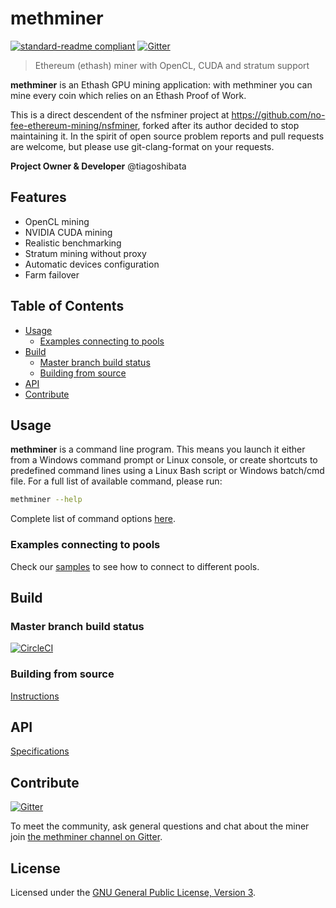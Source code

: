 # methminer

[![standard-readme compliant](https://img.shields.io/badge/readme%20style-standard-brightgreen.svg)](https://github.com/RichardLitt/standard-readme)
[![Gitter](https://img.shields.io/gitter/room/nwjs/nw.js.svg)][Gitter]

> Ethereum (ethash) miner with OpenCL, CUDA and stratum support

**methminer** is an Ethash GPU mining application: with methminer you can mine every coin which relies on an Ethash Proof of Work.

This is a direct descendent of the nsfminer project at https://github.com/no-fee-ethereum-mining/nsfminer, forked after its author
decided to stop maintaining it. In the spirit of open source problem reports and pull requests are welcome, but please use
git-clang-format on your requests.

**Project Owner & Developer** @tiagoshibata

## Features

* OpenCL mining
* NVIDIA CUDA mining
* Realistic benchmarking
* Stratum mining without proxy
* Automatic devices configuration
* Farm failover

## Table of Contents

* [Usage](#usage)
    * [Examples connecting to pools](#examples-connecting-to-pools)
* [Build](#build)
    * [Master branch build status](#master-branch-build-status)
    * [Building from source](#building-from-source)
* [API](#api)
* [Contribute](#contribute)

## Usage

**methminer** is a command line program. This means you launch it either
from a Windows command prompt or Linux console, or create shortcuts to
predefined command lines using a Linux Bash script or Windows batch/cmd file.
For a full list of available command, please run:

```sh
methminer --help
```
Complete list of command options [here](docs/Options.md).

### Examples connecting to pools

Check our [samples](docs/POOL_EXAMPLES_ETH.md) to see how to connect to different pools.

## Build

### Master branch build status

[![CircleCI](https://circleci.com/gh/tiagoshibata/methminer.svg?style=svg)](https://circleci.com/gh/no-fee-ethereum-mining/methminer)

### Building from source

[Instructions](docs/BUILD.md)

## API

[Specifications](docs/API_DOCUMENTATION.md)

## Contribute

[![Gitter](https://img.shields.io/gitter/room/tiagoshibata/methminer.svg)][Gitter]

To meet the community, ask general questions and chat about the miner join [the methminer channel on Gitter][Gitter].

## License

Licensed under the [GNU General Public License, Version 3](LICENSE).

[Gitter]: https://gitter.im/tiagoshibata/methminer

